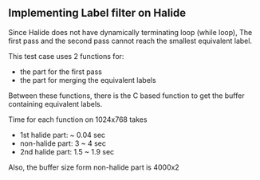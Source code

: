 ## Implementing Label filter on Halide

Since Halide does not have dynamically terminating loop (while loop), The first pass and the second pass cannot reach the smallest equivalent label.

This test case uses 2 functions for:
* the part for the first pass
* the part for merging the equivalent labels

Between these functions, there is the C based function to get the buffer containing equivalent labels.

Time for each function on 1024x768 takes
* 1st halide part: ~ 0.04 sec
* non-halide part: 3 ~ 4 sec
* 2nd halide part: 1.5 ~ 1.9 sec

Also, the buffer size form non-halide part is 4000x2
